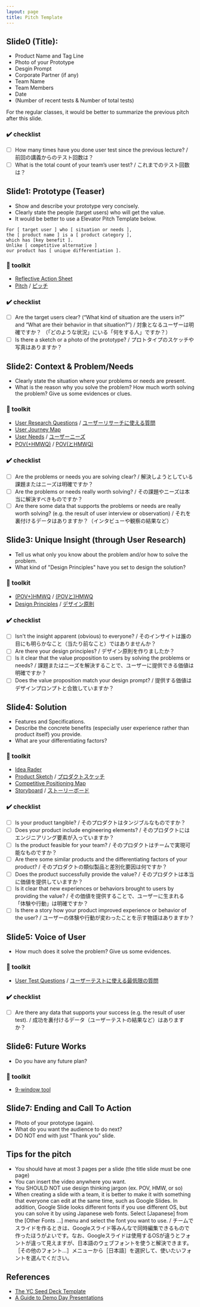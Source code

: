 ```yaml
---
layout: page
title: Pitch Template
---
```


## Slide0 (Title):
- Product Name and Tag Line
- Photo of your Prototype
- Desgin Prompt
- Corporate Partner (if any)
- Team Name
- Team Members
- Date
- (Number of recent tests & Number of total tests)

For the regular classes, it would be better to summarize the previous pitch after this slide.

### ✔️ checklist

* [ ] How many times have you done user test since the previous lecture? / 前回の講義からのテスト回数は？
* [ ] What is the total count of your team’s user test? / これまでのテスト回数は？

## Slide1: Prototype (Teaser)
- Show and describe your prototype very concisely.
- Clearly state the people (target users) who will get the value.
- It would be better to use a Elevator Pitch Template below.

```
For [ target user ] who [ situation or needs ],
the [ product name ] is a [ product category ],
which has [key benefit ].
Unlike [ competitive alternative ]
our product has [ unique differentiation ].
```

### 🔨 toolkit
- [Reflective Action Sheet](/toolkit/reflective-action-sheet.pdf)
- [Pitch](/toolkit/pitch.pdf) / [ピッチ](/toolkit/pitch_ja.pdf)

### ✔️ checklist
* [ ] Are the target users clear? (“What kind of situation are the users in?” and “What are their behavior in that situation?”) / 対象となるユーザーは明確ですか？ （「どのような状況」にいる「何をする人」ですか？）
* [ ] Is there a sketch or a photo of the prototype? / プロトタイプのスケッチや写真はありますか？

## Slide2: Context & Problem/Needs
- Clearly state the situation where your problems or needs are present.
- What is the reason why you solve the problem? How much worth solving the problem? Give us some evidences or clues.

### 🔨 toolkit
- [User Research Questions](/toolkit/user-research-questions.pdf) / [ユーザーリサーチに使える質問](/toolkit/user-research-questions_ja.pdf)
- [User Journey Map](/toolkit/user-journey-map.pdf)
- [User Needs](/toolkit/user-needs.pdf) / [ユーザーニーズ](/toolkit/user-needs_ja.pdf)
- [POV(+HMWQ)](/toolkit/pov-hmwq.pdf) / [POV(とHMWQ)](/toolkit/pov-hmwq_ja.pdf)

### ✔️ checklist

* [ ] Are the problems or needs you are solving clear? / 解決しようとしている課題またはニーズは明確ですか？
* [ ] Are the problems or needs really worth solving? / その課題やニーズは本当に解決すべきものですか？
* [ ] Are there some data that supports the problems or needs are really worth solving? (e.g. the result of user interview or observation) / それを裏付けるデータはありますか？（インタビューや観察の結果など）

## Slide3: Unique Insight (through User Research)
- Tell us what only you know about the problem and/or how to solve the problem.
- What kind of "Design Principles" have you set to design the solution?

### 🔨 toolkit
- [(POV+)HMWQ](/toolkit/pov-hmwq.pdf) / [(POVと)HMWQ](/toolkit/pov-hmwq_ja.pdf)
- [Design Principles](/toolkit/design-principles.pdf) / [デザイン原則](/toolkit/design-principles_ja.pdf)

### ✔️ checklist

* [ ] Isn't the insight apparent (obvious) to everyone? / そのインサイトは誰の目にも明らかなこと（当たり前なこと）ではありませんか？
* [ ] Are there your design principles? / デザイン原則を作りましたか？
* [ ] Is it clear that the value proposition to users by solving the problems or needs? / 課題またはニーズを解決することで、ユーザーに提供できる価値は明確ですか？
* [ ] Does the value proposition match your design prompt? / 提供する価値はデザインプロンプトと合致していますか？

## Slide4: Solution
- Features and Specifications.
- Describe the concrete benefits (especially user experience rather than product itself) you provide. 
- What are your differentiating factors?

### 🔨 toolkit
- [Idea Rader](/tookit/idea-rader.pdf)
- [Product Sketch](/toolkit/product-sketch.pdf) / [プロダクトスケッチ](/toolkit/product-sketch_ja.pdf)
- [Competitive Positioning Map](/toolkit/competitive-positioning-map.pdf)
- [Storyboard](/toolkit/storyboard.pdf) / [ストーリーボード](/toolkit/storyboard_ja.pdf)

### ✔️ checklist

* [ ] Is your product tangible? / そのプロダクトはタンジブルなものですか？
* [ ] Does your product include engineering elements? / そのプロダクトにはエンジニアリング要素が入っていますか？
* [ ] Is the product feasible for your team? / そのプロダクトはチームで実現可能なものですか？
* [ ] Are there some similar products and the differentiating factors of your product? / そのプロダクトの類似製品と差別化要因は何ですか？
* [ ] Does the product successfully provide the value? / そのプロダクトは本当に価値を提供していますか？
* [ ] Is it clear that new experiences or behaviors brought to users by providing the value? / その価値を提供することで、ユーザーに生まれる「体験や行動」は明確ですか？
* [ ] Is there a story how your product improved experience or behavior of the user? / ユーザーの体験や行動が変わったことを示す物語はありますか？

## Slide5: Voice of User
- How much does it solve the problem? Give us some evidences.

### 🔨 toolkit
- [User Test Questions](/toolkit/user-test-questions.pdf) / [ユーザーテストに使える最低限の質問](/toolkit/user-test-questions_ja.pdf)

### ✔️ checklist

* [ ] Are there any data that supports your success (e.g. the result of user test). / 成功を裏付けるデータ（ユーザーテストの結果など）はありますか？

## Slide6: Future Works
- Do you have any future plan?

### 🔨 toolkit
- [9-window tool](/toolkit/9-window-tool.pdf)

## Slide7: Ending and Call To Action
- Photo of your prototype (again).
- What do you want the audience to do next?
- DO NOT end with just "Thank you" slide.

## Tips for the pitch
- You should have at most 3 pages per a slide (the title slide must be one page)
- You can insert the video anywhere you want.
- You SHOULD NOT use design thinking jargon (ex. POV, HMW, or so)
- When creating a slide with a team, it is better to make it with something that everyone can edit at the same time, such as Google Slides. In addition, Google Slide looks different fonts if you use different OS, but you can solve it by using Japanese web fonts. Select [Japanese] from the [Other Fonts ...] menu and select the font you want to use. / チームでスライドを作るときは、Googleスライド等みんなで同時編集できるもので作ったほうがよいです。なお、Googleスライドは使用するOSが違うとフォントが違って見えますが、日本語のウェブフォントを使うと解決できます。［その他のフォント...］メニューから［日本語］を選択して、使いたいフォントを選んでください。



## References
- [The YC Seed Deck Template](https://blog.ycombinator.com/intro-to-the-yc-seed-deck/)
- [A Guide to Demo Day Presentations](https://blog.ycombinator.com/guide-to-demo-day-pitches/)
